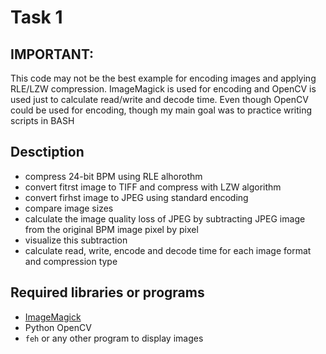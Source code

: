 # Task 1

## IMPORTANT:
This code may not be the best example for encoding images and applying RLE/LZW compression.
ImageMagick is used for encoding and OpenCV is used just to calculate read/write and decode time.
Even though OpenCV could be used for encoding, though my main goal was to practice writing scripts in BASH

## Desctiption

* compress 24-bit BPM using RLE alhorothm
* convert fitrst image to TIFF and compress with LZW algorithm
* convert firhst image to JPEG using standard encoding
* compare image sizes
* calculate the image quality loss of JPEG by subtracting JPEG image from the
  original BPM image pixel by pixel
* visualize this subtraction
* calculate read, write, encode and decode time for each image format and
  compression type

## Required libraries or programs

* [ImageMagick](https://imagemagick.org)
* Python OpenCV
* `feh` or any other program to display images
